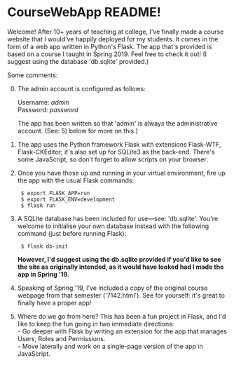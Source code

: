 # CourseWebApp README!

Welcome!  After 10+ years of teaching at college, I've finally made a course website that I would've happily deployed for my students.  It comes in the form of a web app written in Python's Flask.  The app that's provided is based on a course I taught in Spring 2019.  Feel free to check it out!  (I suggest using the database 'db.sqlite' provided.)

Some comments:

  0) The admin account is configured as follows:
  
        Username: *admin*  
        Password: *password*
        
        The app has been written so that 'admin' is always the administrative account.  (See: 5) below for more on this.)

  1) The app uses the Python framework Flask with extensions Flask-WTF, Flask-CKEditor; it's also set up for SQLite3 as the back-end.  There's some JavaScript, so don't forget to allow scripts on your browser.
  
  2) Once you have those up and running in your virtual environment, fire up the app with the usual Flask commands:
  
          $ export FLASK_APP=run
          $ export FLASK_ENV=development
          $ flask run
          
  3) A SQLite database has been included for use—see: 'db.sqlite'.  You're welcome to initialise your own database instead with the following command (just before running Flask):
  
          $ flask db-init
          
      **However, I'd suggest using the db.sqlite provided if you'd like to see the site as originally intended, as it would have looked had I made the app in Spring '19.**
      
  4) Speaking of Spring '19, I've included a copy of the original course webpage from that semester ('7142.html').  See for yourself: it's great to finally have a proper app!
  
  5) Where do we go from here?  This has been a fun project in Flask, and I'd like to keep the fun going in two immediate directions:  
    - Go deeper with Flask by writing an extension for the app that manages Users, Roles and Permissions.  
    - Move laterally and work on a single-page version of the app in JavaScript.  
